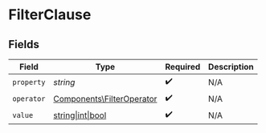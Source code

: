 # FilterClause


## Fields

| Field                                                                  | Type                                                                   | Required                                                               | Description                                                            |
| ---------------------------------------------------------------------- | ---------------------------------------------------------------------- | ---------------------------------------------------------------------- | ---------------------------------------------------------------------- |
| `property`                                                             | *string*                                                               | :heavy_check_mark:                                                     | N/A                                                                    |
| `operator`                                                             | [Components\FilterOperator](../../Models/Components/FilterOperator.md) | :heavy_check_mark:                                                     | N/A                                                                    |
| `value`                                                                | [string\|int\|bool](../../Models/Components/Value.md)                  | :heavy_check_mark:                                                     | N/A                                                                    |